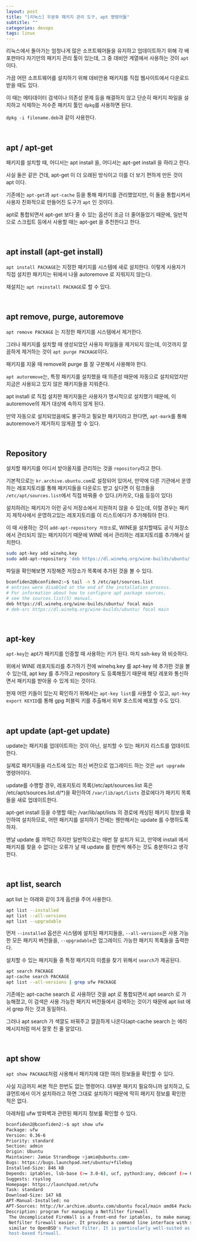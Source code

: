 ```yaml
---
layout: post
title: "[리눅스] 우분투 패키지 관리 도구, apt 명령어들"
subtitle: ""
categories: devops
tags: linux
---
```


리눅스에서 돌아가는 엄청나게 많은 소프트웨어들을 유지하고 업데이트하기 위해 각 배포판마다 자기만의 패키지 관리 툴이 있는데, 그 중 데비안 계열에서 사용하는 것이 ```apt```이다.

가끔 어떤 소프트웨어를 설치하기 위해 데비안용 패키지를 직접 웹사이트에서 다운로드 받을 때도 있다.

이 때는 메타데이터 검색이나 의존성 문제 등을 해결하지 않고 단순히 패키지 파일을 설치하고 삭제하는 저수준 패키지 툴인 ```dpkg```를 사용하면 된다.

```dpkg -i filename.deb```과 같이 사용한다.

<br>

## apt / apt-get

패키지를 설치할 때, 어디서는 apt install 을, 어디서는 apt-get install 을 하라고 한다.

사실 둘은 같은 건데, apt-get 이 더 오래된 방식이고 이를 더 보기 편하게 만든 것이 apt 이다.

기존에는 ```apt-get```과 ```apt-cache``` 등을 통해 패키지를 관리했었지만, 이 둘을 통합시켜서 사용자 친화적으로 만들어진 도구가 ```apt``` 인 것이다.

apt로 통합되면서 apt-get 보다 줄 수 있는 옵션이 조금 더 줄어들었기 때문에, 일반적으로 스크립트 등에서 사용할 때는 apt-get 을 추천한다고 한다.

<br>

## apt install (apt-get install)

```apt install PACKAGE```는 지정한 패키지를 시스템에 새로 설치한다. 이렇게 사용자가 직접 설치한 패키지는 뒤에서 나올 autoremove 로 지워지지 않는다.

재설치는 ```apt reinstall PACKAGE```로 할 수 있다.

<br>

## apt remove, purge, autoremove

```apt remove PACKAGE``` 는 지정한 패키지를 시스템에서 제거한다.

그러나 패키지를 설치할 때 생성되었던 사용자 파일들을 제거되지 않는데, 이것까지 깔끔하게 제거하는 것이 ```apt purge PACKAGE```이다.

패키지를 지울 때 remove와 purge 를 잘 구분해서 사용해야 한다.

```apt autoremove```는, 특정 패키지를 설치했을 때 의존성 때문에 자동으로 설치되었지만 지금은 사용되고 있지 않은 패키지들을 지워준다.

apt install 로 직접 설치한 패키지들은 사용자가 명시적으로 설치했기 때문에, 이 autoremove의 제거 대상에 속하지 않게 된다.

만약 자동으로 설치되었음에도 불구하고 필요한 패키지라고 한다면, ```apt-mark```를 통해 autoremove가 제거하지 않게끔 할 수 있다.

<br>

## Repository

설치할 패키지를 어디서 받아올지를 관리하는 것을 ```repository```라고 한다.

기본적으로는 ```kr.archive.ubuntu.com```로 설정되어 있어서, 만약에 다른 기관에서 운영하는 레포지토리를 통해 패키지들을 다운로드 받고 싶다면 이 링크들을 ```/etc/apt/sources.list```에서 직접 바꿔줄 수 있다.(카카오, 다음 등등이 있다)

설치하려는 패키지가 이런 공식 저장소에서 지원하지 않을 수 있는데, 이럴 경우는 패키지 제작사에서 운영하고있는 레포지토리를 이 리스트에다가 추가해줘야 한다.

이 때 사용하는 것이 ```add-apt-repository 저장소```로, WINE을 설치할때도 공식 저장소에서 관리되지 않는 패키지이기 때문에 WINE 에서 관리하는 레포지토리를 추가해서 설치한다.
```bash
sudo apt-key add winehq.key
sudo add-apt-repository 'deb https://dl.winehq.org/wine-builds/ubuntu/ focal main'
```

파일을 확인해보면 지정해준 저장소가 목록에 추가된 것을 볼 수 있다.
```bash
bconfiden2@bconfiden2:~$ tail -n 5 /etc/apt/sources.list
# entries were disabled at the end of the installation process.
# For information about how to configure apt package sources,
# see the sources.list(5) manual.
deb https://dl.winehq.org/wine-builds/ubuntu/ focal main
# deb-src https://dl.winehq.org/wine-builds/ubuntu/ focal main
```

<br>

## apt-key

```apt-key```는 apt가 패키지를 인증할 때 사용하는 키가 된다. 마치 ssh-key 와 비슷하다.

위에서 WINE 레포지토리를 추가하기 전에 winehq.key 를 apt-key 에 추가한 것을 볼 수 있는데, apt key 를 추가하고 repository 도 등록해줬기 때문에 해당 레포와 통신하면서 패키지를 받아올 수 있게 되는 것이다.

현재 어떤 키들이 있는지 확인하기 위해서는 ```apt-key list```를 사용할 수 있고, ```apt-key export KEYID```를 통해 gpg 퍼블릭 키를 추출해서 외부 호스트에 배포할 수도 있다.

<br>

## apt update (apt-get update)

update는 패키지를 업데이트하는 것이 아닌, 설치할 수 있는 패키지 리스트를 업데이트한다. 

실제로 패키지들을 리스트에 있는 최신 버전으로 업그레이드 하는 것은 ```apt upgrade``` 명령어이다.

update를 수행할 경우, 레포지토리 목록(/etc/apt/sources.list 혹은 /etc/apt/sources.list.d/*)을 확인하여 ```/var/lib/apt/lists``` 경로에다가 패키지 목록들을 새로 업데이트한다.

apt-get install 등을 수행할 때는 /var/lib/apt/lists 의 경로에 캐싱된 패키지 정보를 확인하여 설치하므로, 어떤 패키지를 설치하기 전에는 웬만해서는 update 를 수행하도록 하자.

맨날 update 를 까먹긴 하지만 일반적으로는 매번 잘 설치가 되고, 만약에 install 에서 패키지를 찾을 수 없다는 오류가 날 때 update 를 한번씩 해주는 것도 충분하다고 생각한다.

<br>

## apt list, search

apt list 는 아래와 같이 3개 옵션을 주어 사용한다.
```bash
apt list --installed
apt list --all-versions
apt list --upgradable
```

먼저 ```--installed``` 옵션은 시스템에 설치된 패키지들을, ```--all-versions```은 사용 가능한 모든 패키지 버전들을, ```--upgradable```은 업그레이드 가능한 패키지 목록들을 출력한다.

설치할 수 있는 패키지들 중 특정 패키지의 이름을 찾기 위해서 ```search```가 제공된다.
```bash
apt search PACKAGE
apt-cache search PACKAGE
apt list --all-versions | grep ufw PACKAGE
```

기존에는 apt-cache search 로 사용하던 것을 apt 로 통합되면서 apt search 로 가능해졌고, 이 검색은 사용 가능한 패키지 버전들에서 검색하는 것이기 때문에 apt list 에서 grep 하는 것과 동일하다.

그러나 apt search 가 색깔도 바꿔주고 깔끔하게 나온다(apt-cache search 는 에러메시지처럼 떠서 잘못 친 줄 알았다).

<br>

## apt show

```apt show PACKAGE```처럼 사용해서 패키지에 대한 여러 정보들을 확인할 수 있다.

사실 지금까지 써본 적은 한번도 없는 명령어다. 대부분 패키지 필요하니까 설치하고, 도큐먼트에서 이거 설치하라고 하면 그대로 설치하기 때문에 딱히 패키지 정보를 확인한 적은 없다.

아래처럼 ufw 방화벽과 관련된 패키지 정보를 확인할 수 있다.
```bash
bconfiden2@bconfiden2:~$ apt show ufw
Package: ufw
Version: 0.36-6
Priority: standard
Section: admin
Origin: Ubuntu
Maintainer: Jamie Strandboge <jamie@ubuntu.com>
Bugs: https://bugs.launchpad.net/ubuntu/+filebug
Installed-Size: 846 kB
Depends: iptables, lsb-base (>= 3.0-6), ucf, python3:any, debconf (>= 0.5) | debconf-2.0
Suggests: rsyslog
Homepage: https://launchpad.net/ufw
Task: standard
Download-Size: 147 kB
APT-Manual-Installed: no
APT-Sources: http://kr.archive.ubuntu.com/ubuntu focal/main amd64 Packages
Description: program for managing a Netfilter firewall
 The Uncomplicated FireWall is a front-end for iptables, to make managing a
 Netfilter firewall easier. It provides a command line interface with syntax
 similar to OpenBSD's Packet Filter. It is particularly well-suited as a
 host-based firewall.
```